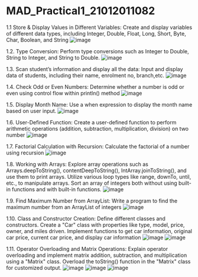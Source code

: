 # MAD_Practical1_21012011082
1.1 Store & Display Values in Different Variables: Create and display variables of different data types, including Integer, Double, Float, Long, Short, Byte, Char, Boolean, and String
![image](https://github.com/patelhir2010/MAD_Practical1_21012011082/assets/139534069/a36209ec-c9cb-4ff5-9934-0b3f45c115f4)

1.2.	Type Conversion: Perform type conversions such as Integer to Double, String to Integer, and String to Double.
![image](https://github.com/patelhir2010/MAD_Practical1_21012011082/assets/139534069/3dfa0e83-fd3b-46e6-9d8f-bf129bdb4077)

1.3.	Scan student’s information and display all the data: Input and display data of students, including their name, enrolment no, branch,etc.
![image](https://github.com/patelhir2010/MAD_Practical1_21012011082/assets/139534069/63ee31f9-09a4-4103-b21b-3d49f596856b)

1.4.	Check Odd or Even Numbers: Determine whether a number is odd or even using control flow within println() method
![image](https://github.com/patelhir2010/MAD_Practical1_21012011082/assets/139534069/ed638d4d-7c51-46d8-ae7a-c974070a440d)

1.5.	Display Month Name: Use a when expression to display the month name based on user input.
![image](https://github.com/patelhir2010/MAD_Practical1_21012011082/assets/139534069/a28b9e9d-1a2d-41bf-a2e9-7391f8a15c91)

1.6.	User-Defined Function: Create a user-defined function to perform arithmetic operations (addition, subtraction, multiplication, division) on two number
![image](https://github.com/patelhir2010/MAD_Practical1_21012011082/assets/139534069/41458af6-be17-48be-9581-dfb65a77dd3c)

1.7.	Factorial Calculation with Recursion: Calculate the factorial of a number using recursion
![image](https://github.com/patelhir2010/MAD_Practical1_21012011082/assets/139534069/26e35e1e-bc19-4237-8931-70c9f23d6dfc)

1.8.	Working with Arrays: Explore array operations such as Arrays.deepToString(), contentDeepToString(), IntArray.joinToString(), and use them to print arrays. Utilize various loop types like range, downTo, until, etc., to manipulate arrays. Sort an array of integers both without using built-in functions and with built-in functions.
![image](https://github.com/patelhir2010/MAD_Practical1_21012011082/assets/139534069/fdde0182-d787-495b-9956-534934b25b1c)

1.9.	Find Maximum Number from ArrayList: Write a program to find the maximum number from an ArrayList of integers
![image](https://github.com/patelhir2010/MAD_Practical1_21012011082/assets/139534069/2d6165ee-10c5-4e72-816d-755bde2825b7)

1.10. Class and Constructor Creation: Define different classes and constructors. Create a "Car" class with properties like type, model, price, owner, and miles driven. Implement functions to get car information, original car price, current car price, and display car information
![image](https://github.com/patelhir2010/MAD_Practical1_21012011082/assets/139534069/d84baf87-46a2-4cf7-add1-c098bc298ce4)
![image](https://github.com/patelhir2010/MAD_Practical1_21012011082/assets/139534069/83e9057e-4ed9-4a11-b964-be4ffdb6d656)


1.11. Operator Overloading and Matrix Operations: Explain operator overloading and implement matrix addition, subtraction, and multiplication using a "Matrix" class. Overload the toString() function in the "Matrix" class for customized output.
![image](https://github.com/patelhir2010/MAD_Practical1_21012011082/assets/139534069/41c15275-8557-46ba-956d-3effb7b5f8c5)
![image](https://github.com/patelhir2010/MAD_Practical1_21012011082/assets/139534069/739bb6df-b350-4fd4-a1e6-bf5bc3f53c83)
![image](https://github.com/patelhir2010/MAD_Practical1_21012011082/assets/139534069/e115c4e8-826c-485a-8b0c-db7b0ec9db29)


